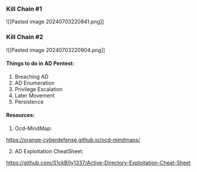 
### Kill Chain #1
![[Pasted image 20240703220841.png]]



### Kill Chain #2 
![[Pasted image 20240703220904.png]]



#### Things to do in AD Pentest:

1. Breaching AD
2. AD Enumeration
3. Privilege Escalation
4. Later Movement 
5. Persistence 

#### Resources:

1. Ocd-MindMap:

https://orange-cyberdefense.github.io/ocd-mindmaps/

2. AD Exploitation CheatSheet:

https://github.com/S1ckB0y1337/Active-Directory-Exploitation-Cheat-Sheet



